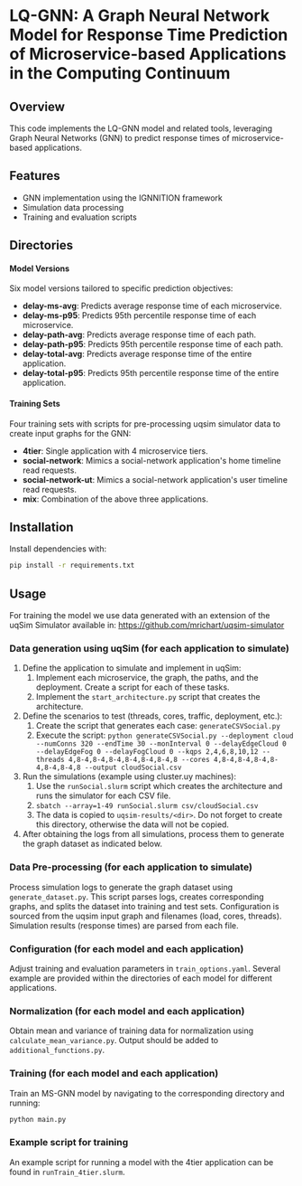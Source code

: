 # LQ-GNN: A Graph Neural Network Model for Response Time Prediction of Microservice-based Applications in the Computing Continuum

## Overview
This code implements the LQ-GNN model and related tools, leveraging Graph Neural Networks (GNN) to predict response times of microservice-based applications.

## Features
- GNN implementation using the IGNNITION framework
- Simulation data processing
- Training and evaluation scripts

## Directories

#### Model Versions
Six model versions tailored to specific prediction objectives:
- **delay-ms-avg**: Predicts average response time of each microservice.
- **delay-ms-p95**: Predicts 95th percentile response time of each microservice.
- **delay-path-avg**: Predicts average response time of each path.
- **delay-path-p95**: Predicts 95th percentile response time of each path.
- **delay-total-avg**: Predicts average response time of the entire application.
- **delay-total-p95**: Predicts 95th percentile response time of the entire application.

#### Training Sets
Four training sets with scripts for pre-processing uqsim simulator data to create input graphs for the GNN:
- **4tier**: Single application with 4 microservice tiers.
- **social-network**: Mimics a social-network application's home timeline read requests.
- **social-network-ut**: Mimics a social-network application's user timeline read requests.
- **mix**: Combination of the above three applications.

## Installation
Install dependencies with:
```bash
pip install -r requirements.txt
```

## Usage

For training the model we use data generated with an extension of the uqSim Simulator available in: https://github.com/mrichart/uqsim-simulator

### Data generation using uqSim (for each application to simulate)

1. Define the application to simulate and implement in uqSim:
   1. Implement each microservice, the graph, the paths, and the deployment. Create a script for each of these tasks.
   2. Implement the `start_architecture.py` script that creates the architecture.
2. Define the scenarios to test (threads, cores, traffic, deployment, etc.):
   1. Create the script that generates each case: `generateCSVSocial.py`
   2. Execute the script: `python generateCSVSocial.py --deployment cloud --numConns 320 --endTime 30 --monInterval 0 --delayEdgeCloud 0 --delayEdgeFog 0 --delayFogCloud 0 --kqps 2,4,6,8,10,12 --threads 4,8-4,8-4,8-4,8-4,8-4,8-4,8 --cores 4,8-4,8-4,8-4,8-4,8-4,8-4,8 --output cloudSocial.csv`
3. Run the simulations (example using cluster.uy machines):
   1. Use the `runSocial.slurm` script which creates the architecture and runs the simulator for each CSV file.
   2. `sbatch --array=1-49 runSocial.slurm csv/cloudSocial.csv`
   3. The data is copied to `uqsim-results/<dir>`. Do not forget to create this directory, otherwise the data will not be copied.
4. After obtaining the logs from all simulations, process them to generate the graph dataset as indicated below.

### Data Pre-processing (for each application to simulate)

Process simulation logs to generate the graph dataset using `generate_dataset.py`. This script parses logs, creates corresponding graphs, and splits the dataset into training and test sets. Configuration is sourced from the uqsim input graph and filenames (load, cores, threads). Simulation results (response times) are parsed from each file.

### Configuration (for each model and each application)

Adjust training and evaluation parameters in `train_options.yaml`.
Several example are provided within the directories of each model for different applications.

### Normalization (for each model and each application)

Obtain mean and variance of training data for normalization using `calculate_mean_variance.py`. 
Output should be added to `additional_functions.py`.

### Training (for each model and each application)

Train an MS-GNN model by navigating to the corresponding directory and running:
```bash
python main.py
```
### Example script for training

An example script for running a model with the 4tier application can be found in `runTrain_4tier.slurm`.
